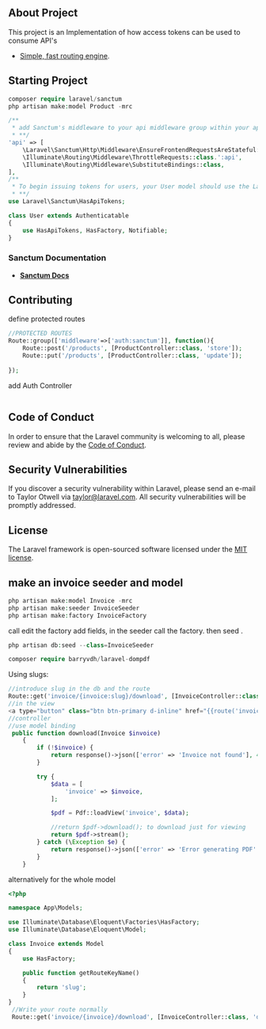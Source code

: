 
## About Project

This project is an Implementation of how access tokens can be used to consume API's

- [Simple, fast routing engine](https://laravel.com/docs/routing).


## Starting Project
```php
composer require laravel/sanctum
php artisan make:model Product -mrc

/**
 * add Sanctum's middleware to your api middleware group within your application's app/Http/Kernel.php file:
 * **/
'api' => [
    \Laravel\Sanctum\Http\Middleware\EnsureFrontendRequestsAreStateful::class,
    \Illuminate\Routing\Middleware\ThrottleRequests::class.':api',
    \Illuminate\Routing\Middleware\SubstituteBindings::class,
],
/**
 * To begin issuing tokens for users, your User model should use the Laravel\Sanctum\HasApiTokens trait:
 * **/
use Laravel\Sanctum\HasApiTokens;

class User extends Authenticatable
{
    use HasApiTokens, HasFactory, Notifiable;
}

```

### Sanctum Documentation

- **[Sanctum Docs](https://laravel.com/docs/10.x/sanctum)**


## Contributing

define protected routes
```php
//PROTECTED ROUTES
Route::group(['middleware'=>['auth:sanctum']], function(){
    Route::post('/products', [ProductController::class, 'store']);
    Route::put('/products', [ProductController::class, 'update']);
   
});
```
add Auth Controller
```php

```
## Code of Conduct

In order to ensure that the Laravel community is welcoming to all, please review and abide by the [Code of Conduct](https://laravel.com/docs/contributions#code-of-conduct).

## Security Vulnerabilities

If you discover a security vulnerability within Laravel, please send an e-mail to Taylor Otwell via [taylor@laravel.com](mailto:taylor@laravel.com). All security vulnerabilities will be promptly addressed.

## License

The Laravel framework is open-sourced software licensed under the [MIT license](https://opensource.org/licenses/MIT).

## make an invoice seeder and model
```php
php artisan make:model Invoice -mrc
php artisan make:seeder InvoiceSeeder
php artisan make:factory InvoiceFactory
```
call edit the factory add fields, in the seeder call the factory.
then seed .
```php
php artisan db:seed --class=InvoiceSeeder

composer require barryvdh/laravel-dompdf
```
Using slugs:
```php
//introduce slug in the db and the route 
Route::get('invoice/{invoice:slug}/download', [InvoiceController::class, 'download'])->name('invoice.preview');
//in the view
<a type="button" class="btn btn-primary d-inline" href="{{route('invoice.preview', $invoice)}}" > Show PDf</a>
//controller
//use model binding
 public function download(Invoice $invoice)
    {
        if (!$invoice) {
            return response()->json(['error' => 'Invoice not found'], 404);
        }

        try {
            $data = [
                'invoice' => $invoice,
            ];

            $pdf = Pdf::loadView('invoice', $data);

            //return $pdf->download(); to download just for viewing
            return $pdf->stream();
        } catch (\Exception $e) {
            return response()->json(['error' => 'Error generating PDF' . $e], 500);
        }
    }

```
alternatively for the whole model 
```php
<?php

namespace App\Models;

use Illuminate\Database\Eloquent\Factories\HasFactory;
use Illuminate\Database\Eloquent\Model;

class Invoice extends Model
{
    use HasFactory;

    public function getRouteKeyName()
    {
        return 'slug';
    }
}
 //Write your route normally
 Route::get('invoice/{invoice}/download', [InvoiceController::class, 'download'])->name('invoice.preview');
```